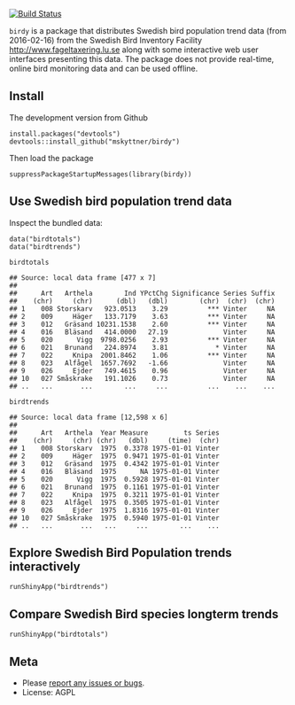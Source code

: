[![Build
Status](https://api.travis-ci.org/mskyttner/birdy.png)](https://travis-ci.org/mskyttner/birdy)

`birdy` is a package that distributes Swedish bird population trend data
(from 2016-02-16) from the Swedish Bird Inventory Facility
<http://www.fageltaxering.lu.se> along with some interactive web user
interfaces presenting this data. The package does not provide real-time,
online bird monitoring data and can be used offline.

Install
-------

The development version from Github

    install.packages("devtools")
    devtools::install_github("mskyttner/birdy")

Then load the package

    suppressPackageStartupMessages(library(birdy))


Use Swedish bird population trend data
--------------------------------------

Inspect the bundled data:

    data("birdtotals")
    data("birdtrends")

    birdtotals

    ## Source: local data frame [477 x 7]
    ## 
    ##      Art   Arthela        Ind YPctChg Significance Series Suffix
    ##    (chr)     (chr)      (dbl)   (dbl)        (chr)  (chr)  (chr)
    ## 1    008 Storskarv   923.0513    3.29          *** Vinter     NA
    ## 2    009     Häger   133.7179    3.63          *** Vinter     NA
    ## 3    012   Gräsand 10231.1538    2.60          *** Vinter     NA
    ## 4    016   Bläsand   414.0000   27.19              Vinter     NA
    ## 5    020      Vigg  9798.0256    2.93          *** Vinter     NA
    ## 6    021   Brunand   224.8974    3.81            * Vinter     NA
    ## 7    022     Knipa  2001.8462    1.06          *** Vinter     NA
    ## 8    023   Alfågel  1657.7692   -1.66              Vinter     NA
    ## 9    026     Ejder   749.4615    0.96              Vinter     NA
    ## 10   027 Småskrake   191.1026    0.73              Vinter     NA
    ## ..   ...       ...        ...     ...          ...    ...    ...

    birdtrends

    ## Source: local data frame [12,598 x 6]
    ## 
    ##      Art   Arthela  Year Measure         ts Series
    ##    (chr)     (chr) (chr)   (dbl)     (time)  (chr)
    ## 1    008 Storskarv  1975  0.3378 1975-01-01 Vinter
    ## 2    009     Häger  1975  0.9471 1975-01-01 Vinter
    ## 3    012   Gräsand  1975  0.4342 1975-01-01 Vinter
    ## 4    016   Bläsand  1975      NA 1975-01-01 Vinter
    ## 5    020      Vigg  1975  0.5928 1975-01-01 Vinter
    ## 6    021   Brunand  1975  0.1161 1975-01-01 Vinter
    ## 7    022     Knipa  1975  0.3211 1975-01-01 Vinter
    ## 8    023   Alfågel  1975  0.3505 1975-01-01 Vinter
    ## 9    026     Ejder  1975  1.8316 1975-01-01 Vinter
    ## 10   027 Småskrake  1975  0.5940 1975-01-01 Vinter
    ## ..   ...       ...   ...     ...        ...    ...

Explore Swedish Bird Population trends interactively
----------------------------------------------------

    runShinyApp("birdtrends")

Compare Swedish Bird species longterm trends
--------------------------------------------

    runShinyApp("birdtotals")

Meta
----

-   Please [report any issues or
    bugs](https://github.com/mskyttner/birdy/issues).
-   License: AGPL
